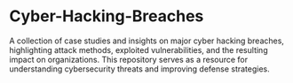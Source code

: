 # Cyber-Hacking-Breaches
A collection of case studies and insights on major cyber hacking breaches, highlighting attack methods, exploited vulnerabilities, and the resulting impact on organizations. This repository serves as a resource for understanding cybersecurity threats and improving defense strategies.
